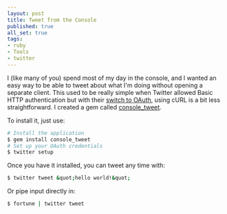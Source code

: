 ```yaml
---
layout: post
title: Tweet from the Console
published: true
all_set: true
tags:
- ruby
- Tools
- twitter
---
```


I (like many of you) spend most of my day in the console, and I wanted an easy
way to be able to tweet about what I'm doing without opening a separate client.
This used to be really simple when Twitter allowed Basic HTTP authentication but
with their <a href="http://dev.twitter.com/pages/oauth_faq">switch to OAuth</a>,
using cURL is a bit less straightforward. I created a gem called
<a href="http://github.com/seejohnrun/console_tweet">console_tweet</a>.

To install it, just use:

``` bash
# Install the application
$ gem install console_tweet
# Set up your OAuth credentials
$ twitter setup
```

Once you have it installed, you can tweet any time with:

``` bash
$ twitter tweet &quot;hello world!&quot;
```

Or pipe input directly in:

``` bash
$ fortune | twitter tweet
```
